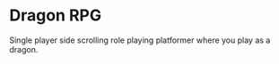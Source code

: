 Dragon RPG
==========

Single player side scrolling role playing platformer where you play as a dragon.

